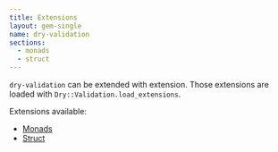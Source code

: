 ```yaml
---
title: Extensions
layout: gem-single
name: dry-validation
sections:
  - monads
  - struct
---
```


`dry-validation` can be extended with extension. Those extensions are loaded with `Dry::Validation.load_extensions`.

Extensions available:

  * [Monads](/gems/dry-validation/extensions/monads)
  * [Struct](/gems/dry-validation/extensions/struct)
